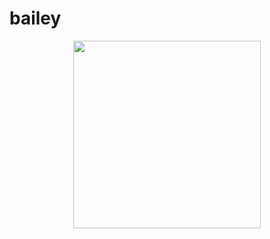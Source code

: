 # bailey

<p align="center">
  <img width="300" height="300" src="https://media1.tenor.com/images/fd4b907fcbd88ba746b5c868e67cbf07/tenor.gif?itemid=13255059">
</p>
